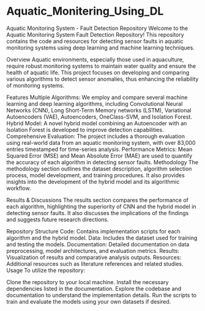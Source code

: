 # Aquatic_Monitering_Using_DL
Aquatic Monitoring System - Fault Detection Repository
Welcome to the Aquatic Monitoring System Fault Detection Repository! This repository contains the code and resources for detecting sensor faults in aquatic monitoring systems using deep learning and machine learning techniques.

Overview
Aquatic environments, especially those used in aquaculture, require robust monitoring systems to maintain water quality and ensure the health of aquatic life. This project focuses on developing and comparing various algorithms to detect sensor anomalies, thus enhancing the reliability of monitoring systems.

Features
Multiple Algorithms: We employ and compare several machine learning and deep learning algorithms, including Convolutional Neural Networks (CNN), Long Short-Term Memory networks (LSTM), Variational Autoencoders (VAE), Autoencoders, OneClass-SVM, and Isolation Forest.
Hybrid Model: A novel hybrid model combining an Autoencoder with an Isolation Forest is developed to improve detection capabilities.
Comprehensive Evaluation: The project includes a thorough evaluation using real-world data from an aquatic monitoring system, with over 83,000 entries timestamped for time-series analysis.
Performance Metrics: Mean Squared Error (MSE) and Mean Absolute Error (MAE) are used to quantify the accuracy of each algorithm in detecting sensor faults.
Methodology
The methodology section outlines the dataset description, algorithm selection process, model development, and training procedures. It also provides insights into the development of the hybrid model and its algorithmic workflow.

Results & Discussions
The results section compares the performance of each algorithm, highlighting the superiority of CNN and the hybrid model in detecting sensor faults. It also discusses the implications of the findings and suggests future research directions.

Repository Structure
Code: Contains implementation scripts for each algorithm and the hybrid model.
Data: Includes the dataset used for training and testing the models.
Documentation: Detailed documentation on data preprocessing, model architectures, and evaluation metrics.
Results: Visualization of results and comparative analysis outputs.
Resources: Additional resources such as literature references and related studies.
Usage
To utilize the repository:

Clone the repository to your local machine.
Install the necessary dependencies listed in the documentation.
Explore the codebase and documentation to understand the implementation details.
Run the scripts to train and evaluate the models using your own datasets if desired.
